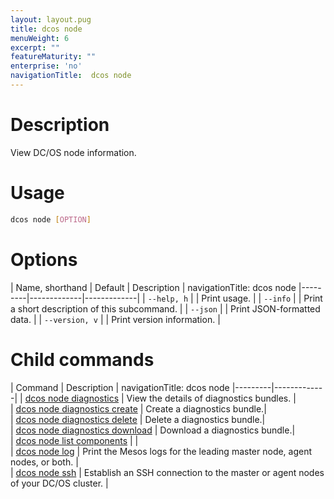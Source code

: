 ```yaml
---
layout: layout.pug
title: dcos node
menuWeight: 6
excerpt: ""
featureMaturity: ""
enterprise: 'no'
navigationTitle:  dcos node
---
```


<!-- This source repo for this topic is https://github.com/dcos/dcos-docs -->

    
# Description
View DC/OS node information.

# Usage

```bash
dcos node [OPTION]
```

# Options

| Name, shorthand | Default | Description |
navigationTitle:  dcos node
|---------|-------------|-------------|
| `--help, h`   |             |  Print usage. |
| `--info`   |             |  Print a short description of this subcommand. |
| `--json`   |             |  Print JSON-formatted data. |
| `--version, v`   |             | Print version information. |

# Child commands

| Command | Description |
navigationTitle:  dcos node
|---------|-------------|
| [dcos node diagnostics](/docs/1.9/cli/command-reference/dcos-node/dcos-node-diagnostics/)   | View the details of diagnostics bundles. |  
| [dcos node diagnostics create](/docs/1.9/cli/command-reference/dcos-node/dcos-node-diagnostics-create/)   | Create a diagnostics bundle.|  
| [dcos node diagnostics delete](/docs/1.9/cli/command-reference/dcos-node/dcos-node-diagnostics-delete/)   | Delete a diagnostics bundle.|  
| [dcos node diagnostics download](/docs/1.9/cli/command-reference/dcos-node/dcos-node-diagnostics-download/)   | Download a diagnostics bundle.|  
| [dcos node list components](/docs/1.9/cli/command-reference/dcos-node/dcos-node-list-components/)   |             |  
| [dcos node log](/docs/1.9/cli/command-reference/dcos-node/dcos-node-log/)   | Print the Mesos logs for the leading master node, agent nodes, or both. |  
| [dcos node ssh](/docs/1.9/cli/command-reference/dcos-node/dcos-node-ssh/)   | Establish an SSH connection to the master or agent nodes of your DC/OS cluster. |  
